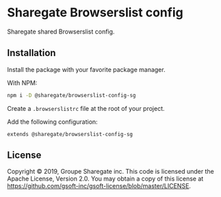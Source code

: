 # Sharegate Browserslist config

Sharegate shared Browserslist config.

## Installation

Install the package with your favorite package manager.

With NPM:

```bash
npm i -D @sharegate/browserslist-config-sg
```

Create a `.browserslistrc` file at the root of your project.

Add the following configuration:

```
extends @sharegate/browserslist-config-sg
```

## License

Copyright © 2019, Groupe Sharegate inc. This code is licensed under the Apache License, Version 2.0. You may obtain a copy of this license at https://github.com/gsoft-inc/gsoft-license/blob/master/LICENSE.
